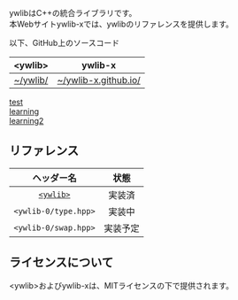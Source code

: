 ywlibはC++の統合ライブラリです。<br>
本Webサイトywlib-xでは、ywlibのリファレンスを提供します。

以下、GitHub上のソースコード

| \<ywlib> | ywlib-x |
|:--------:|:-------:|
|[~/ywlib/](https://github.com/ywlib-x/ywlib/)|[~/ywlib-x.github.io/](https://github.com/ywlib-x/ywlib-x.github.io/)|

[test](test.html)  
[learning](learning.md)  
[learning2](learning2.md)

## リファレンス

| ヘッダー名 | 状態 |
|:-:|:-:|
| [`<ywlib>`](ywlib.md) | 実装済 |
| `<ywlib-0/type.hpp>` | 実装中 |
| `<ywlib-0/swap.hpp>` | 実装予定 |

## ライセンスについて

\<ywlib>およびywlib-xは、MITライセンスの下で提供されます。
